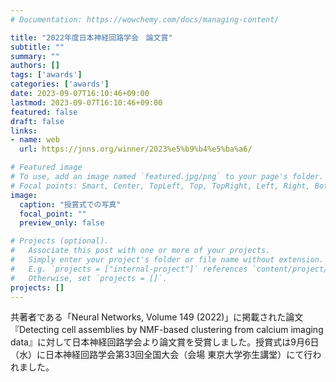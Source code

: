 ```yaml
---
# Documentation: https://wowchemy.com/docs/managing-content/

title: "2022年度日本神経回路学会　論文賞"
subtitle: ""
summary: ""
authors: []
tags: ['awards']
categories: ['awards']
date: 2023-09-07T16:10:46+09:00
lastmod: 2023-09-07T16:10:46+09:00
featured: false
draft: false
links:
- name: web
  url: https://jnns.org/winner/2023%e5%b9%b4%e5%ba%a6/

# Featured image
# To use, add an image named `featured.jpg/png` to your page's folder.
# Focal points: Smart, Center, TopLeft, Top, TopRight, Left, Right, BottomLeft, Bottom, BottomRight.
image:
  caption: "授賞式での写真"
  focal_point: ""
  preview_only: false

# Projects (optional).
#   Associate this post with one or more of your projects.
#   Simply enter your project's folder or file name without extension.
#   E.g. `projects = ["internal-project"]` references `content/project/deep-learning/index.md`.
#   Otherwise, set `projects = []`.
projects: []
---
```


共著者である「Neural Networks, Volume 149 (2022)」に掲載された論文『Detecting cell assemblies by NMF-based clustering from calcium imaging data』に対して日本神経回路学会より論文賞を受賞しました。授賞式は9月6日（水）に日本神経回路学会第33回全国大会（会場 東京大学弥生講堂）にて行われました。
